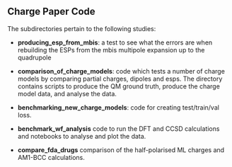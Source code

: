 ## Charge Paper Code

The subdirectories pertain to the following studies:

* **producing_esp_from_mbis**: a test to see what the errors are when rebuilding the ESPs from the mbis multipole expansion
up to the quadrupole
* **comparison_of_charge_models**: code which tests a number of charge models by comparing partial charges, dipoles and esps. The directory contains scripts to produce the QM ground truth, produce the charge model data, and analyse the data. 
* **benchmarking_new_charge_models**: code for creating test/train/val loss.

* **benchmark_wf_analysis** code to run the DFT and CCSD calculations and notebooks to analyse and plot the data. 

* **compare_fda_drugs** comparison of the half-polarised ML charges and AM1-BCC calculations. 


